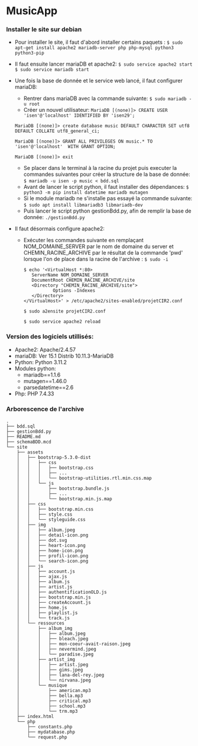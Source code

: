 # MusicApp

### Installer le site sur debian

- Pour installer le site, il faut d'abord installer certains paquets :
    `$ sudo apt-get install apache2 mariadb-server php php-mysql python3 python3-pip`
- Il faut ensuite lancer mariaDB et apache2:
    `$ sudo service apache2 start`
    `$ sudo service mariadb start`

- Une fois la base de donnée et le service web lancé, il faut configurer mariaDB:
    - Rentrer dans mariaDB avec la commande suivante:
        `$ sudo mariadb -u root`
    - Créer un nouvel utilisateur:
    `MariaDB [(none)]> CREATE USER 'isen'@'localhost' IDENTIFIED BY 'isen29';`
    
    `MariaDB [(none)]> create database music DEFAULT CHARACTER SET utf8 DEFAULT COLLATE utf8_general_ci;`

    `MariaDB [(none)]> GRANT ALL PRIVILEGES ON music.* TO 'isen'@'localhost'  WITH GRANT OPTION;`
    
    `MariaDB [(none)]> exit`
    - Se placer dans le terminal à la racine du projet puis executer la commandes suivantes pour créer la structure de la base de donnée:
    `$ mariadb -u isen -p music < bdd.sql`
    - Avant de lancer le script python, il faut installer des dépendances:
    `$ python3 -m pip install datetime mariadb mutagen`
    - Si le module mariadb ne s'installe pas essayé la commande suivante:
    `$ sudo apt install libmariadb3 libmariadb-dev`
    - Puis lancer le script python gestionBdd.py, afin de remplir la base de donnée:
    `./gestionBdd.py`
- Il faut désormais configure apache2:
    - Exécuter les commandes suivante en remplaçant NOM_DOMAINE_SERVER par le nom de domaine du server et CHEMIN_RACINE_ARCHIVE par le résultat de la commande 'pwd' lorsque l'on de place dans la racine de l'archive :
    `$ sudo -i`

         ```
        $ echo '<VirtualHost *:80>
            ServerName NOM_DOMAINE_SERVER
            DocumentRoot CHEMIN_RACINE_ARCHIVE/site
            <Directory "CHEMIN_RACINE_ARCHIVE/site">
                    Options -Indexes
            </Directory>
        </VirtualHost>' > /etc/apache2/sites-enabled/projetCIR2.conf
        ```
        
        `$ sudo a2ensite projetCIR2.conf`
        
        `$ sudo service apache2 reload`

### Version des logiciels utillisés:

- Apache2: Apache/2.4.57
- mariaDB: Ver 15.1 Distrib 10.11.3-MariaDB
- Python: Python 3.11.2
- Modules python:
    - mariadb==1.1.6
    - mutagen==1.46.0
    - parsedatetime==2.6
- Php: PHP 7.4.33

### Arborescence de l'archive

```
.
├── bdd.sql
├── gestionBdd.py
├── README.md
├── schemaBDD.mcd
└── site
    ├── assets
    │   ├── bootstrap-5.3.0-dist
    │   │   ├── css
    │   │   │   ├── bootstrap.css
    │   │   │   ├── ...
    │   │   │   └── bootstrap-utilities.rtl.min.css.map
    │   │   └── js
    │   │       ├── bootstrap.bundle.js
    │   │       ├── ...
    │   │       └── bootstrap.min.js.map
    │   ├── css
    │   │   ├── bootstrap.min.css
    │   │   ├── style.css
    │   │   └── styleguide.css
    │   ├── img
    │   │   ├── album.jpeg
    │   │   ├── detail-icon.png
    │   │   ├── dot.svg
    │   │   ├── heart-icon.png
    │   │   ├── home-icon.png
    │   │   ├── profil-icon.png
    │   │   └── search-icon.png
    │   ├── js
    │   │   ├── account.js
    │   │   ├── ajax.js
    │   │   ├── album.js
    │   │   ├── artist.js
    │   │   ├── authentificationOLD.js
    │   │   ├── bootstrap.min.js
    │   │   ├── createAccount.js
    │   │   ├── home.js
    │   │   ├── playlist.js
    │   │   └── track.js
    │   └── ressources
    │       ├── album_img
    │       │   ├── album.jpeg
    │       │   ├── bleach.jpeg
    │       │   ├── mon-coeur-avait-raison.jpeg
    │       │   ├── nevermind.jpeg
    │       │   └── paradise.jpeg
    │       ├── artist_img
    │       │   ├── artist.jpeg
    │       │   ├── gims.jpeg
    │       │   ├── lana-del-rey.jpeg
    │       │   └── nirvana.jpeg
    │       └── musique
    │           ├── american.mp3
    │           ├── bella.mp3
    │           ├── critical.mp3
    │           ├── school.mp3
    │           └── trm.mp3
    ├── index.html
    └── php
        ├── constants.php
        ├── mydatabase.php
        └── request.php
```
